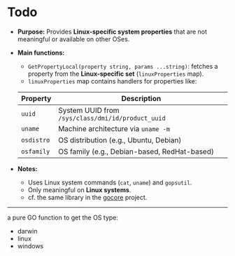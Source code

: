# Todo

* **Purpose:** Provides **Linux-specific system properties** that are not meaningful or available on other OSes.
* **Main functions:**

  * `GetPropertyLocal(property string, params ...string)`: fetches a property from the **Linux-specific set** (`linuxProperties` map).
  * `linuxProperties` map contains handlers for properties like:


  | Property    | Description                                           |
  |-------------|-------------------------------------------------------|
  | `uuid`      | System UUID from `/sys/class/dmi/id/product_uuid`    |
  | `uname`     | Machine architecture via `uname -m`                  |
  | `osdistro`  | OS distribution (e.g., Ubuntu, Debian)              |
  | `osfamily`  | OS family (e.g., Debian-based, RedHat-based)        |

* **Notes:**

  * Uses Linux system commands (`cat`, `uname`) and `gopsutil`.
  * Only meaningful on **Linux systems**.
  * cf. the same library in the [gocore](https://github.com/abtransitionit/gocore/) project. 

---

a pure GO function to get the OS type:
  - darwin
  - linux
  - windows
    